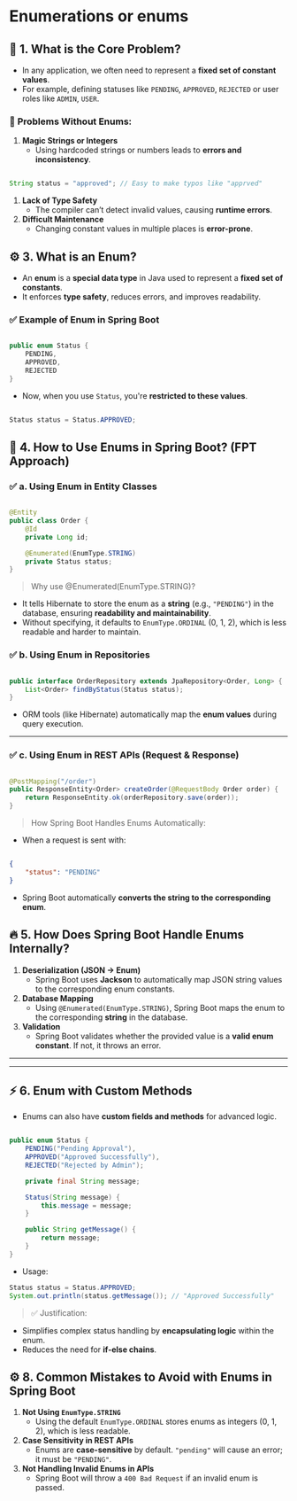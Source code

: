 # Enumerations or enums

## 🎯 **1. What is the Core Problem?**

* In any application, we often need to represent a **fixed set of constant values**.
* For example, defining statuses like `PENDING`, `APPROVED`, `REJECTED` or user roles like `ADMIN`, `USER`.

### 🚩 **Problems Without Enums**:

1. **Magic Strings or Integers**
   * Using hardcoded strings or numbers leads to **errors and inconsistency**.

```java

String status = "approved"; // Easy to make typos like "apprved"

```

1. **Lack of Type Safety**
   * The compiler can’t detect invalid values, causing **runtime errors**.
2. **Difficult Maintenance**
   * Changing constant values in multiple places is **error-prone**.



## ⚙️ 3. What is an Enum?

* An **enum** is a **special data type** in Java used to represent a **fixed set of constants**.
* It enforces **type safety**, reduces errors, and improves readability.


### ✅ **Example of Enum in Spring Boot**

```java

public enum Status {
    PENDING,
    APPROVED,
    REJECTED
}

```

* Now, when you use `Status`, you're **restricted to these values**.

```java

Status status = Status.APPROVED;

```


## 🔄 **4. How to Use Enums in Spring Boot? (FPT Approach)**

### ✅ **a. Using Enum in Entity Classes**

```java

@Entity
public class Order {
    @Id
    private Long id;

    @Enumerated(EnumType.STRING)
    private Status status;
}

```

> Why use @Enumerated(EnumType.STRING)?

* It tells Hibernate to store the enum as a **string** (e.g., `"PENDING"`) in the database, ensuring **readability and maintainability**.
* Without specifying, it defaults to `EnumType.ORDINAL` (0, 1, 2), which is less readable and harder to maintain.


### ✅ **b. Using Enum in Repositories**

```java

public interface OrderRepository extends JpaRepository<Order, Long> {
    List<Order> findByStatus(Status status);
}

```

* ORM tools (like Hibernate) automatically map the **enum values** during query execution.

---

### ✅ **c. Using Enum in REST APIs (Request & Response)**

```java

@PostMapping("/order")
public ResponseEntity<Order> createOrder(@RequestBody Order order) {
    return ResponseEntity.ok(orderRepository.save(order));
}

```

> How Spring Boot Handles Enums Automatically:

* When a request is sent with:

```json

{
    "status": "PENDING"
}

```

* Spring Boot automatically **converts the string to the corresponding enum**.


## 🔥 5. How Does Spring Boot Handle Enums Internally?

1. **Deserialization (JSON → Enum)**
   * Spring Boot uses **Jackson** to automatically map JSON string values to the corresponding enum constants.
2. **Database Mapping**
   * Using `@Enumerated(EnumType.STRING)`, Spring Boot maps the enum to the corresponding **string** in the database.
3. **Validation**
   * Spring Boot validates whether the provided value is a **valid enum constant**. If not, it throws an error.

---

---

## ⚡ 6. Enum with Custom Methods

* Enums can also have **custom fields and methods** for advanced logic.

```java

public enum Status {
    PENDING("Pending Approval"),
    APPROVED("Approved Successfully"),
    REJECTED("Rejected by Admin");

    private final String message;

    Status(String message) {
        this.message = message;
    }

    public String getMessage() {
        return message;
    }
}

```

* Usage:

```java
Status status = Status.APPROVED;
System.out.println(status.getMessage()); // "Approved Successfully"

```

> ✅ Justification:

* Simplifies complex status handling by **encapsulating logic** within the enum.
* Reduces the need for **if-else chains**.


## ⚙️ **8. Common Mistakes to Avoid with Enums in Spring Boot**

1. **Not Using `EnumType.STRING`**
   * Using the default `EnumType.ORDINAL` stores enums as integers (0, 1, 2), which is less readable.
2. **Case Sensitivity in REST APIs**
   * Enums are **case-sensitive** by default. `"pending"` will cause an error; it must be `"PENDING"`.
3. **Not Handling Invalid Enums in APIs**
   * Spring Boot will throw a `400 Bad Request` if an invalid enum is passed.
